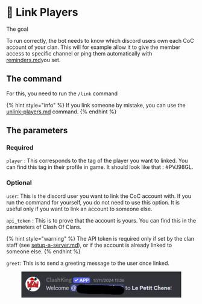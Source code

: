# 🔗 Link Players

The goal

To run correctly, the bot needs to know which discord users own each CoC account of your clan. This will for example allow it to give the member access to specific channel or ping them automatically with [reminders.md](../../server-setups/reminders.md "mention")you set.

## The command

For this, you need to run the `/link` command

{% hint style="info" %}
If you link someone by mistake, you can use the [unlink-players.md](unlink-players.md "mention") command.
{% endhint %}

## The parameters

### Required

`player` : This corresponds to the tag of the player you want to linked. You can find this tag in their profile in game. It should look like that : #PVJ98GL.



### Optional

`user`: This is the discord user you want to link the CoC account with. If you run the command for yourself, you do not need to use this option. It is useful only if you want to link an account to someone else.

`api_token` : This is to prove that the account is yours. You can find this in the parameters of Clash Of Clans.&#x20;

{% hint style="warning" %}
The API token is required only if set by the clan staff (see [setup-a-server.md](../../server-setups/setup-a-server.md "mention")), or if the account is already linked to someone else.
{% endhint %}

`greet`: This is to send a greeting message to the user once linked.

<figure><img src="../../.gitbook/assets/image (129).png" alt=""><figcaption></figcaption></figure>
